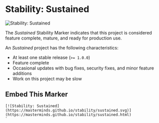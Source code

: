 # Stability: Sustained

![Stability: Sustained](https://masterminds.github.io/stability/sustained.svg)

The *Sustained* Stability Marker indicates that this project is
considered feature complete, mature, and ready for production use.

An *Sustained* project has the following characteristics:

- At least one stable release (`>= 1.0.0`)
- Feature complete
- Occasional updates with bug fixes, security fixes, and minor feature
  additions
- Work on this project may be slow

## Embed This Marker

```
[![Stability: Sustained](https://masterminds.github.io/stability/sustained.svg)](https://masterminds.github.io/stability/sustained.html)
`
